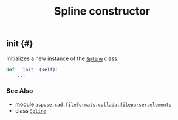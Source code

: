 ﻿---
title: Spline constructor
second_title: Aspose.CAD for Python via .NET API References
description: 
type: docs
weight: 10
url: /aspose.cad.fileformats.collada.fileparser.elements/spline/__init__/
is_root: false
---

## __init__ {#}

Initializes a new instance of the [`Spline`](/cad/python-net/aspose.cad.fileformats.collada.fileparser.elements/spline) class.



```python
def __init__(self):
    ...
```





### See Also
* module [`aspose.cad.fileformats.collada.fileparser.elements`](../../)
* class [`Spline`](/cad/python-net/aspose.cad.fileformats.collada.fileparser.elements/spline)

